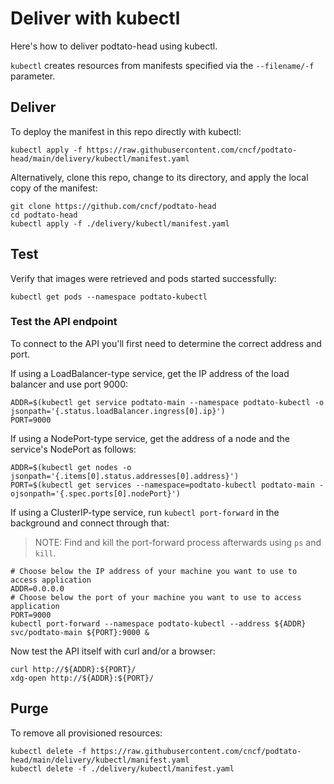# Deliver with kubectl

Here's how to deliver podtato-head using kubectl.

`kubectl` creates resources from manifests specified via the `--filename/-f`
parameter.

## Deliver

To deploy the manifest in this repo directly with kubectl:

```
kubectl apply -f https://raw.githubusercontent.com/cncf/podtato-head/main/delivery/kubectl/manifest.yaml
```

Alternatively, clone this repo, change to its directory, and apply the local
copy of the manifest:

```
git clone https://github.com/cncf/podtato-head
cd podtato-head
kubectl apply -f ./delivery/kubectl/manifest.yaml
```

## Test

Verify that images were retrieved and pods started successfully:

```
kubectl get pods --namespace podtato-kubectl
```

### Test the API endpoint

To connect to the API you'll first need to determine the correct address and
port.

If using a LoadBalancer-type service, get the IP address of the load balancer
and use port 9000:

```
ADDR=$(kubectl get service podtato-main --namespace podtato-kubectl -o jsonpath='{.status.loadBalancer.ingress[0].ip}')
PORT=9000
```

If using a NodePort-type service, get the address of a node and the service's
NodePort as follows:

```
ADDR=$(kubectl get nodes -o jsonpath='{.items[0].status.addresses[0].address}')
PORT=$(kubectl get services --namespace=podtato-kubectl podtato-main -ojsonpath='{.spec.ports[0].nodePort}')
```

If using a ClusterIP-type service, run `kubectl port-forward` in the background
and connect through that:

> NOTE: Find and kill the port-forward process afterwards using `ps` and `kill`.

```
# Choose below the IP address of your machine you want to use to access application 
ADDR=0.0.0.0
# Choose below the port of your machine you want to use to access application 
PORT=9000
kubectl port-forward --namespace podtato-kubectl --address ${ADDR} svc/podtato-main ${PORT}:9000 &
```

Now test the API itself with curl and/or a browser:

```
curl http://${ADDR}:${PORT}/
xdg-open http://${ADDR}:${PORT}/
```

## Purge

To remove all provisioned resources:

```
kubectl delete -f https://raw.githubusercontent.com/cncf/podtato-head/main/delivery/kubectl/manifest.yaml
kubectl delete -f ./delivery/kubectl/manifest.yaml
```
